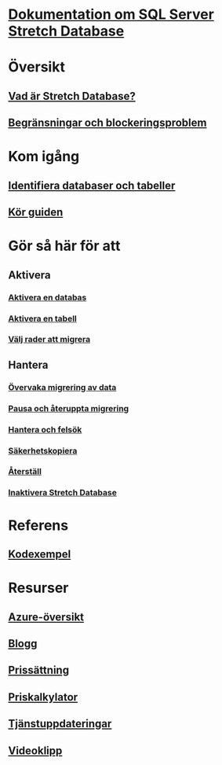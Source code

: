 # [Dokumentation om SQL Server Stretch Database](index.md)

# Översikt
## [Vad är Stretch Database?](/sql/sql-server/stretch-database/stretch-database)
## [Begränsningar och blockeringsproblem](/sql/sql-server/stretch-database/limitations-for-stretch-database)

# Kom igång
## [Identifiera databaser och tabeller](/sql/sql-server/stretch-database/stretch-database-databases-and-tables-stretch-database-advisor)
## [Kör guiden](/sql/sql-server/stretch-database/get-started-by-running-the-enable-database-for-stretch-wizard)

# Gör så här för att
## Aktivera
### [Aktivera en databas](/sql/sql-server/stretch-database/enable-stretch-database-for-a-database)
### [Aktivera en tabell](/sql/sql-server/stretch-database/enable-stretch-database-for-a-table)
### [Välj rader att migrera](/sql/sql-server/stretch-database/select-rows-to-migrate-by-using-a-filter-function-stretch-database)
## Hantera
### [Övervaka migrering av data](/sql/sql-server/stretch-database/monitor-and-troubleshoot-data-migration-stretch-database)
### [Pausa och återuppta migrering](/sql/sql-server/stretch-database/pause-and-resume-data-migration-stretch-database)
### [Hantera och felsök](/sql/sql-server/stretch-database/manage-and-troubleshoot-stretch-database)
### [Säkerhetskopiera](/sql/sql-server/stretch-database/backup-stretch-enabled-databases-stretch-database)
### [Återställ](/sql/sql-server/stretch-database/restore-stretch-enabled-databases-stretch-database)
### [Inaktivera Stretch Database](/sql/sql-server/stretch-database/disable-stretch-database-and-bring-back-remote-data)

# Referens
## [Kodexempel](https://azure.microsoft.com/resources/samples/?service=sql-server-database)

# Resurser
## [Azure-översikt](https://azure.microsoft.com/roadmap/)
## [Blogg](https://blogs.technet.microsoft.com/dataplatforminsider/tag/stretch-database/)
## [Prissättning](https://azure.microsoft.com/pricing/details/sql-server-stretch-database/)
## [Priskalkylator](https://azure.microsoft.com/pricing/calculator/)
## [Tjänstuppdateringar](https://azure.microsoft.com/updates/?product=sql-server-stretch-database)
## [Videoklipp](https://azure.microsoft.com/documentation/videos/index/?services=sql-server-stretch-database)
